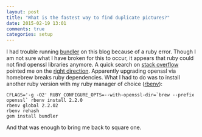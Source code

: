 ```yaml
---
layout: post
title: "What is the fastest way to find duplicate pictures?"
date: 2015-02-19 13:01
comments: true
categories: setup
---
```


I had trouble running [bundler](http://bundler.io) on this blog because of a ruby error. Though I am not sure what I have broken for this to occur, it appears that ruby could not find openssl libraries anymore. A quick search on [stack overflow](http://stackoverflow.com/questions/25492787/ruby-bundle-symbol-not-found-sslv2-client-method-loaderror) pointed me on the [right direction](https://github.com/sstephenson/rbenv/issues/610). Apparently upgrading openssl via homebrew breaks ruby dependencies. What I had to do was to install another ruby version with my ruby manager of choice ([rbenv](https://github.com/sstephenson/rbenv)):

    CFLAGS='-g -O2' RUBY_CONFIGURE_OPTS=--with-openssl-dir=`brew --prefix openssl` rbenv install 2.2.0
    rbenv global 2.2.02
    rbenv rehash
    gem install bundler

And that was enough to bring me back to square one.
